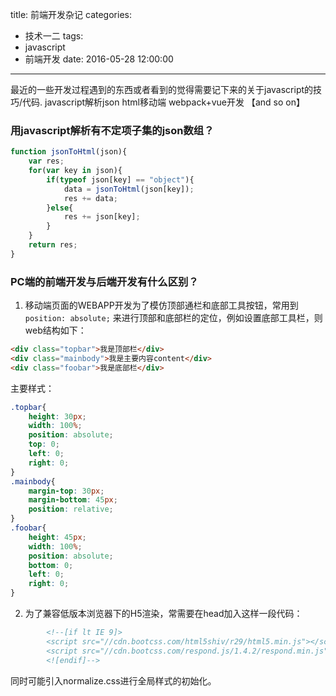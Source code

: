 title: 前端开发杂记
categories:
  - 技术一二
tags:
 - javascript
 - 前端开发
date: 2016-05-28 12:00:00
---

最近的一些开发过程遇到的东西或者看到的觉得需要记下来的关于javascript的技巧/代码.
javascript解析json
html移动端
webpack+vue开发
【and so on】
<!-- more -->

### 用javascript解析有不定项子集的json数组？

``` javascript
function jsonToHtml(json){
    var res;
	for(var key in json){
		if(typeof json[key] == "object"){
			data = jsonToHtml(json[key]);
			res += data;
		}else{
			res += json[key];
		}
	}
	return res;
}
```
### PC端的前端开发与后端开发有什么区别？

1. 移动端页面的WEBAPP开发为了模仿顶部通栏和底部工具按钮，常用到 `position: absolute;` 来进行顶部和底部栏的定位，例如设置底部工具栏，则web结构如下：

``` html
<div class="topbar">我是顶部栏</div>
<div class="mainbody">我是主要内容content</div>
<div class="foobar">我是底部栏</div>
```

主要样式：
``` css
.topbar{
	height: 30px;
	width: 100%;
	position: absolute;
	top: 0;
	left: 0;
	right: 0;
}
.mainbody{
	margin-top: 30px;
	margin-bottom: 45px;
	position: relative;
}
.foobar{
	height: 45px;
	width: 100%;
	position: absolute;
	bottom: 0;
	left: 0;
	right: 0;
}
```

2. 为了兼容低版本浏览器下的H5渲染，常需要在head加入这样一段代码：

``` html
		<!--[if lt IE 9]>
        <script src="//cdn.bootcss.com/html5shiv/r29/html5.min.js"></script>
        <script src="//cdn.bootcss.com/respond.js/1.4.2/respond.min.js"></script>
        <![endif]-->
```

同时可能引入normalize.css进行全局样式的初始化。
